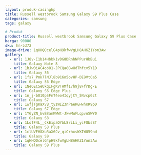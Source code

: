 ```yaml
---
layout: produk-casinghp
title: Russell westbrook Samsung Galaxy S9 Plus Case
categories: samsung
tags: galaxy

# Produk
product-title: Russell westbrook Samsung Galaxy S9 Plus Case
harga: 90000
sku: hn-5372
image-drive: 1qHHQOcelG4pH9kfwVgLH8AHKZ1Yon3Aw
gallery:
  - url: 1J8v-I1b14Hbbk1vDG8DRnhNPPurHbBu1
    title: Galaxy Note 8
  - url: 1hJw8iAC4ob81-JPCQa8GwHdThfcv5Y1D
    title: Galaxy S6
  - url: 1fs7_Pmk7lNJl8b916n5ovHP-DE9VtCa5
    title: Galaxy S6 Edge
  - url: 1Ne6ECSeUkqIFgKVTHMf17h9j8FfrDg-E
    title: Galaxy S6 Edge Plus
  - url: 1n_j-b810pSFnT4eo4IqyjCY_5Nvcp6zt
    title: Galaxy S7
  - url: 1wfjTgKaXvB_tyzWIZ3nPaeRGHwhKR9pD
    title: Galaxy S7 Edge
  - url: 1Y6yZN_bvB8anKWWt-JkwMuFLqpvnSWY0
    title: Galaxy S8
  - url: 1LofF4L__CkEipaOYbL8riLi_ycFObsST
    title: Galaxy S8 Plus
  - url: 1clUVFH8XuRaX6Cv_qiCrhxsWXIW859nd
    title: Galaxy S9
  - url: 1qHHQOcelG4pH9kfwVgLH8AHKZ1Yon3Aw
    title: Galaxy S9 Plus
---
```

